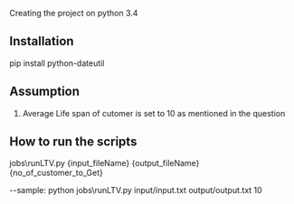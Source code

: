 Creating the project on python 3.4


## Installation
pip install python-dateutil

## Assumption
1. Average Life span of cutomer is set to 10 as mentioned in the question

## How to run the scripts

jobs\runLTV.py {input_fileName} {output_fileName} {no_of_customer_to_Get}

--sample: python jobs\runLTV.py input/input.txt output/output.txt 10


